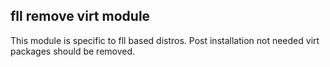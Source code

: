 ## fll remove virt  module

This module is specific to fll based distros. Post installation not needed
virt packages should be removed.
